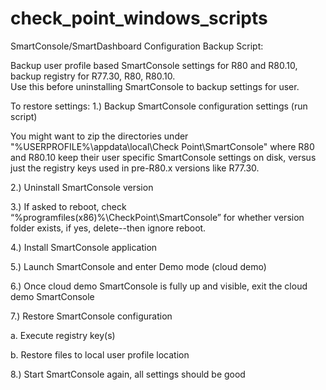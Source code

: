 # check_point_windows_scripts

SmartConsole/SmartDashboard Configuration Backup Script:

Backup user profile based SmartConsole settings for R80 and R80.10, backup registry for R77.30, R80, R80.10.  
Use this before uninstalling SmartConsole to backup settings for user.  

To restore settings:
1.)	Backup SmartConsole configuration settings (run script)

  You might want to zip the directories under "%USERPROFILE%\appdata\local\Check Point\SmartConsole\" where R80 and R80.10 keep their user specific SmartConsole settings on disk, versus just the registry keys used in pre-R80.x versions like R77.30.
  
2.)	Uninstall SmartConsole version

3.)	If asked to reboot, check “%programfiles(x86)%\CheckPoint\SmartConsole” for whether version folder exists, if yes, delete--then ignore reboot.

4.)	Install SmartConsole application

5.)	Launch SmartConsole and enter Demo mode (cloud demo)

6.)	Once cloud demo SmartConsole is fully up and visible, exit the cloud demo SmartConsole

7.)	Restore SmartConsole configuration

  a.	Execute registry key(s)

  b.	Restore files to local user profile location

8.)	Start SmartConsole again, all settings should be good

